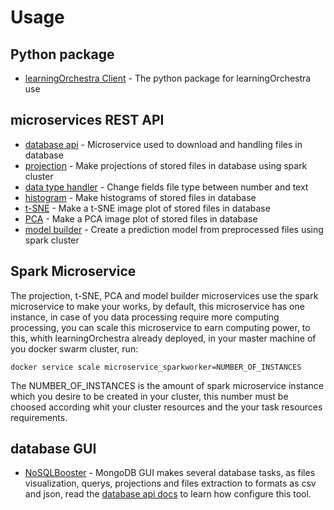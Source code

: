 # Usage
## Python package
* [learningOrchestra Client](https://riibeirogabriel.github.io/learningOrchestra/learning_orchestra_client_package) - The python package for learningOrchestra use

## microservices REST API
* [database api](https://riibeirogabriel.github.io/learningOrchestra/database_api) - 
Microservice used to download and handling files in database
* [projection](https://riibeirogabriel.github.io/learningOrchestra/projection) - 
Make projections of stored files in database using spark cluster
* [data type handler](https://riibeirogabriel.github.io/learningOrchestra/data_type_handler) - 
Change fields file type between number and text
* [histogram](https://riibeirogabriel.github.io/learningOrchestra/histogram) - 
Make histograms of stored files in database
* [t-SNE](https://riibeirogabriel.github.io/learningOrchestra/t_sne) - 
Make a t-SNE image plot of stored files in database
* [PCA](https://riibeirogabriel.github.io/learningOrchestra/pca) - 
Make a PCA image plot of stored files in database
* [model builder](https://riibeirogabriel.github.io/learningOrchestra/model_builder) - 
Create a prediction model from preprocessed files using spark cluster

## Spark Microservice
The projection, t-SNE, PCA and model builder microservices use the spark 
microservice to make your works, by default, this microservice has one instance, 
in case of you data processing require more computing processing, you can 
scale this microservice to earn computing power, to this, whith learningOrchestra 
already deployed, in your master machine of you docker swarm cluster, run:

```
docker service scale microservice_sparkworker=NUMBER_OF_INSTANCES
```
The NUMBER_OF_INSTANCES is the amount of spark microservice instance which you 
desire to be created in your cluster, this number must be choosed according
whit your cluster resources and the your task resources requirements.

## database GUI
* [NoSQLBooster](https://nosqlbooster.com) - 
MongoDB GUI makes several database tasks, as files visualization, querys, 
projections and files extraction to formats as csv and json, read the 
[database api docs](https://riibeirogabriel.github.io/learningOrchestra/database_api) 
to learn how configure this tool.
